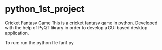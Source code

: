 # python_1st_project
Cricket Fantasy Game
This is a cricket fantasy game in python.
Developed with the help of PyQT library in order to develop a GUI based desktop application.

To run: run the python file fan1.py
